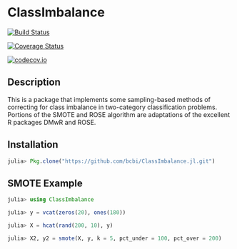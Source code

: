 # ClassImbalance

[![Build Status](https://travis-ci.org/bcbi/ClassImbalance.jl.svg?branch=master)](https://travis-ci.org/bcbi/ClassImbalance.jl)

[![Coverage Status](https://coveralls.io/repos/bcbi/ClassImbalance.jl/badge.svg?branch=master&service=github)](https://coveralls.io/github/bcbi/ClassImbalance.jl?branch=master)

[![codecov.io](http://codecov.io/github/bcbi/ClassImbalance.jl/coverage.svg?branch=master)](http://codecov.io/github/bcbi/ClassImbalance.jl?branch=master)

## Description
This is a package that implements some sampling-based methods of correcting for class imbalance in two-category classification problems. Portions of the SMOTE and ROSE algorithm are adaptations of the excellent R packages DMwR and ROSE.

## Installation
```julia
julia> Pkg.clone("https://github.com/bcbi/ClassImbalance.jl.git")
```

## SMOTE Example
```julia
julia> using ClassImbalance

julia> y = vcat(zeros(20), ones(180))

julia> X = hcat(rand(200, 10), y)

julia> X2, y2 = smote(X, y, k = 5, pct_under = 100, pct_over = 200)
```

